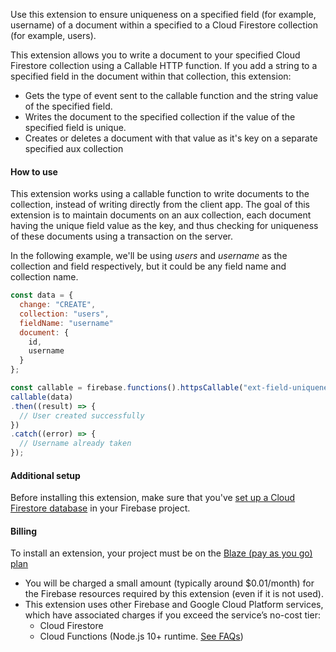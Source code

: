 Use this extension to ensure uniqueness on a specified field (for example, username) of a document within a specified to a Cloud Firestore collection (for example, users).

This extension allows you to write a document to your specified Cloud Firestore collection using a Callable HTTP function. If you add a string to a specified field in the document within that collection, this extension:

- Gets the type of event sent to the callable function and the string value of the specified field.
- Writes the document to the specified collection if the value of the specified field is unique.
- Creates or deletes a document with that value as it's key on a separate specified aux collection

#### How to use

This extension works using a callable function to write documents to the collection, instead of writing directly from the client app. The goal of this extension is to maintain documents on an aux collection, each document having the unique field value as the key, and thus checking for uniqueness of these documents using a transaction on the server.

In the following example, we'll be using _users_ and _username_ as the collection and field respectively, but it could be any field name and collection name.

```js
const data = {
  change: "CREATE",
  collection: "users",
  fieldName: "username"
  document: {
    id,
    username
  }
};

const callable = firebase.functions().httpsCallable("ext-field-uniqueness-http-fieldUniqueness");
callable(data)
.then((result) => {
  // User created successfully
})
.catch((error) => {
  // Username already taken
});
```

#### Additional setup

Before installing this extension, make sure that you've [set up a Cloud Firestore database](https://firebase.google.com/docs/firestore/quickstart) in your Firebase project.

#### Billing
To install an extension, your project must be on the [Blaze (pay as you go) plan](https://firebase.google.com/pricing)

- You will be charged a small amount (typically around $0.01/month) for the Firebase resources required by this extension (even if it is not used).
- This extension uses other Firebase and Google Cloud Platform services, which have associated charges if you exceed the service’s no-cost tier:
  - Cloud Firestore
  - Cloud Functions (Node.js 10+ runtime. [See FAQs](https://firebase.google.com/support/faq#extensions-pricing))